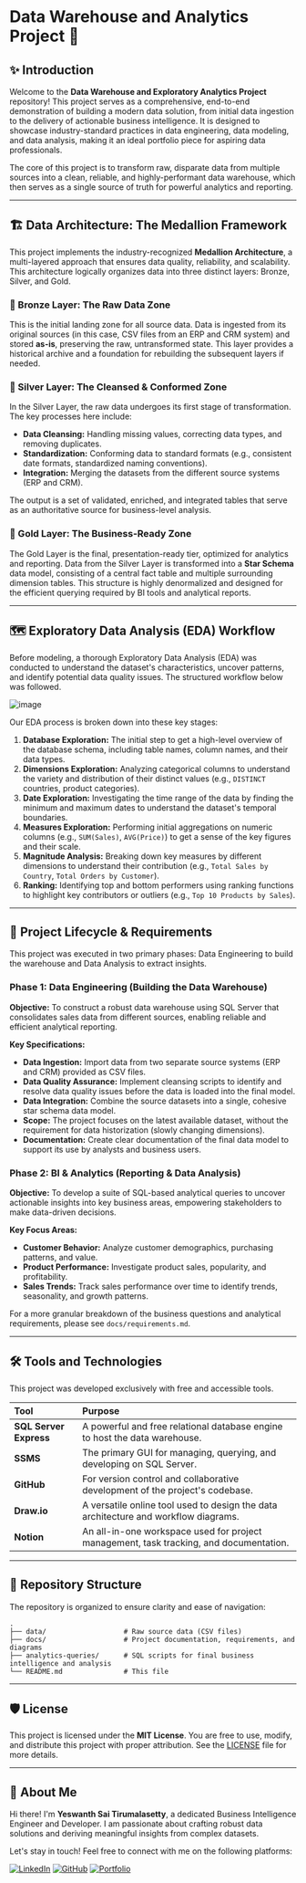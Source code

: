 # Data Warehouse and Analytics Project 🚀

## ✨ Introduction

Welcome to the **Data Warehouse and Exploratory Analytics Project** repository! This project serves as a comprehensive, end-to-end demonstration of building a modern data solution, from initial data ingestion to the delivery of actionable business intelligence. It is designed to showcase industry-standard practices in data engineering, data modeling, and data analysis, making it an ideal portfolio piece for aspiring data professionals.

The core of this project is to transform raw, disparate data from multiple sources into a clean, reliable, and highly-performant data warehouse, which then serves as a single source of truth for powerful analytics and reporting.

---

## 🏗️ Data Architecture: The Medallion Framework

This project implements the industry-recognized **Medallion Architecture**, a multi-layered approach that ensures data quality, reliability, and scalability. This architecture logically organizes data into three distinct layers: Bronze, Silver, and Gold.

### 🥉 Bronze Layer: The Raw Data Zone
This is the initial landing zone for all source data. Data is ingested from its original sources (in this case, CSV files from an ERP and CRM system) and stored **as-is**, preserving the raw, untransformed state. This layer provides a historical archive and a foundation for rebuilding the subsequent layers if needed.

### 🥈 Silver Layer: The Cleansed & Conformed Zone
In the Silver Layer, the raw data undergoes its first stage of transformation. The key processes here include:
* **Data Cleansing:** Handling missing values, correcting data types, and removing duplicates.
* **Standardization:** Conforming data to standard formats (e.g., consistent date formats, standardized naming conventions).
* **Integration:** Merging the datasets from the different source systems (ERP and CRM).

The output is a set of validated, enriched, and integrated tables that serve as an authoritative source for business-level analysis.

### 🥇 Gold Layer: The Business-Ready Zone
The Gold Layer is the final, presentation-ready tier, optimized for analytics and reporting. Data from the Silver Layer is transformed into a **Star Schema** data model, consisting of a central fact table and multiple surrounding dimension tables. This structure is highly denormalized and designed for the efficient querying required by BI tools and analytical reports.

---

## 🗺️ Exploratory Data Analysis (EDA) Workflow

Before modeling, a thorough Exploratory Data Analysis (EDA) was conducted to understand the dataset's characteristics, uncover patterns, and identify potential data quality issues. The structured workflow below was followed.

![image](https://github.com/user-attachments/assets/d11bb702-a305-4ace-bf9b-5b6a2ba73b9d)

Our EDA process is broken down into these key stages:

1.  **Database Exploration:** The initial step to get a high-level overview of the database schema, including table names, column names, and their data types.
2.  **Dimensions Exploration:** Analyzing categorical columns to understand the variety and distribution of their distinct values (e.g., `DISTINCT` countries, product categories).
3.  **Date Exploration:** Investigating the time range of the data by finding the minimum and maximum dates to understand the dataset's temporal boundaries.
4.  **Measures Exploration:** Performing initial aggregations on numeric columns (e.g., `SUM(Sales)`, `AVG(Price)`) to get a sense of the key figures and their scale.
5.  **Magnitude Analysis:** Breaking down key measures by different dimensions to understand their contribution (e.g., `Total Sales by Country`, `Total Orders by Customer`).
6.  **Ranking:** Identifying top and bottom performers using ranking functions to highlight key contributors or outliers (e.g., `Top 10 Products by Sales`).

---

## 🎯 Project Lifecycle & Requirements

This project was executed in two primary phases: Data Engineering to build the warehouse and Data Analysis to extract insights.

### Phase 1: Data Engineering (Building the Data Warehouse)

**Objective:** To construct a robust data warehouse using SQL Server that consolidates sales data from different sources, enabling reliable and efficient analytical reporting.

**Key Specifications:**
* **Data Ingestion:** Import data from two separate source systems (ERP and CRM) provided as CSV files.
* **Data Quality Assurance:** Implement cleansing scripts to identify and resolve data quality issues before the data is loaded into the final model.
* **Data Integration:** Combine the source datasets into a single, cohesive star schema data model.
* **Scope:** The project focuses on the latest available dataset, without the requirement for data historization (slowly changing dimensions).
* **Documentation:** Create clear documentation of the final data model to support its use by analysts and business users.

### Phase 2: BI & Analytics (Reporting & Data Analysis)

**Objective:** To develop a suite of SQL-based analytical queries to uncover actionable insights into key business areas, empowering stakeholders to make data-driven decisions.

**Key Focus Areas:**
* **Customer Behavior:** Analyze customer demographics, purchasing patterns, and value.
* **Product Performance:** Investigate product sales, popularity, and profitability.
* **Sales Trends:** Track sales performance over time to identify trends, seasonality, and growth patterns.

For a more granular breakdown of the business questions and analytical requirements, please see `docs/requirements.md`.

---

## 🛠️ Tools and Technologies

This project was developed exclusively with free and accessible tools.

| Tool | Purpose |
| :--- | :--- |
| **SQL Server Express** | A powerful and free relational database engine to host the data warehouse. |
| **SSMS** | The primary GUI for managing, querying, and developing on SQL Server. |
| **GitHub** | For version control and collaborative development of the project's codebase. |
| **Draw.io** | A versatile online tool used to design the data architecture and workflow diagrams. |
| **Notion** | An all-in-one workspace used for project management, task tracking, and documentation. |

---

## 📂 Repository Structure

The repository is organized to ensure clarity and ease of navigation:

```
.
├── data/                   # Raw source data (CSV files)
├── docs/                   # Project documentation, requirements, and diagrams
├── analytics-queries/      # SQL scripts for final business intelligence and analysis
└── README.md               # This file
```

---

## 🛡️ License

This project is licensed under the **MIT License**. You are free to use, modify, and distribute this project with proper attribution. See the [LICENSE](LICENSE) file for more details.

---

## 🌟 About Me

Hi there! I'm **Yeswanth Sai Tirumalasetty**, a dedicated Business Intelligence Engineer and Developer. I am passionate about crafting robust data solutions and deriving meaningful insights from complex datasets.

Let's stay in touch! Feel free to connect with me on the following platforms:

[![LinkedIn](https://img.shields.io/badge/LinkedIn-0077B5?style=for-the-badge&logo=linkedin&logoColor=white)]([https://www.linkedin.com/in/your-linkedin-profile/](https://www.linkedin.com/in/yeswanth-sai-tirumalasetty/))
[![GitHub](https://img.shields.io/badge/GitHub-181717?style=for-the-badge&logo=github&logoColor=white)]([https://github.com/your-github-username/](https://github.com/yeswanthsai18))
[![Portfolio](https://img.shields.io/badge/Portfolio-000000?style=for-the-badge&logo=google-chrome&logoColor=white)]([https://your-portfolio-website.com/](https://bento.me/yeswanthsai18))
